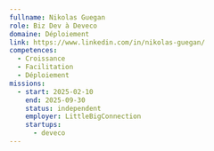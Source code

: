 ```yaml
---
fullname: Nikolas Guegan
role: Biz Dev à Deveco
domaine: Déploiement
link: https://www.linkedin.com/in/nikolas-guegan/
competences:
  - Croissance
  - Facilitation
  - Déploiement
missions:
  - start: 2025-02-10
    end: 2025-09-30
    status: independent
    employer: LittleBigConnection
    startups:
      - deveco
---
```

